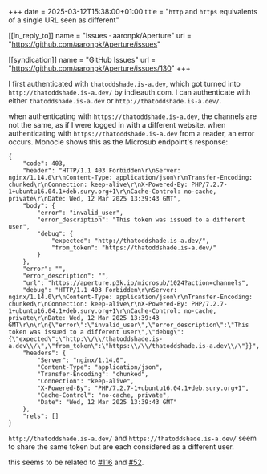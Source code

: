 +++
date = 2025-03-12T15:38:00+01:00
title = "`http` and `https` equivalents of a single URL seen as different"

[[in_reply_to]]
name = "Issues · aaronpk/Aperture"
url = "https://github.com/aaronpk/Aperture/issues"

[[syndication]]
name = "GitHub Issues"
url = "https://github.com/aaronpk/Aperture/issues/130"
+++

I first authenticated with `thatoddshade.is-a.dev`, which got turned into `http://thatoddshade.is-a.dev/` by indieauth.com.
I can authenticate with either `thatoddshade.is-a.dev` or `http://thatoddshade.is-a.dev/`.

when authenticating with `https://thatoddshade.is-a.dev`, the channels are not the same, as if I were logged in with a different website.
when authenticating with `https://thatoddshade.is-a.dev` from a reader, an error occurs. Monocle shows this as the Microsub endpoint's response:

```
{
    "code": 403,
    "header": "HTTP/1.1 403 Forbidden\r\nServer: nginx/1.14.0\r\nContent-Type: application/json\r\nTransfer-Encoding: chunked\r\nConnection: keep-alive\r\nX-Powered-By: PHP/7.2.7-1+ubuntu16.04.1+deb.sury.org+1\r\nCache-Control: no-cache, private\r\nDate: Wed, 12 Mar 2025 13:39:43 GMT",
    "body": {
        "error": "invalid_user",
        "error_description": "This token was issued to a different user",
        "debug": {
            "expected": "http://thatoddshade.is-a.dev/",
            "from_token": "https://thatoddshade.is-a.dev/"
        }
    },
    "error": "",
    "error_description": "",
    "url": "https://aperture.p3k.io/microsub/1024?action=channels",
    "debug": "HTTP/1.1 403 Forbidden\r\nServer: nginx/1.14.0\r\nContent-Type: application/json\r\nTransfer-Encoding: chunked\r\nConnection: keep-alive\r\nX-Powered-By: PHP/7.2.7-1+ubuntu16.04.1+deb.sury.org+1\r\nCache-Control: no-cache, private\r\nDate: Wed, 12 Mar 2025 13:39:43 GMT\r\n\r\n{\"error\":\"invalid_user\",\"error_description\":\"This token was issued to a different user\",\"debug\":{\"expected\":\"http:\\/\\/thatoddshade.is-a.dev\\/\",\"from_token\":\"https:\\/\\/thatoddshade.is-a.dev\\/\"}}",
    "headers": {
        "Server": "nginx/1.14.0",
        "Content-Type": "application/json",
        "Transfer-Encoding": "chunked",
        "Connection": "keep-alive",
        "X-Powered-By": "PHP/7.2.7-1+ubuntu16.04.1+deb.sury.org+1",
        "Cache-Control": "no-cache, private",
        "Date": "Wed, 12 Mar 2025 13:39:43 GMT"
    },
    "rels": []
}
```

`http://thatoddshade.is-a.dev/` and `https://thatoddshade.is-a.dev/` seem to share the same token but are each considered as a different user.

this seems to be related to [#116](https://github.com/aaronpk/Aperture/issues/116) and [#52](https://github.com/aaronpk/Aperture/issues/52).
